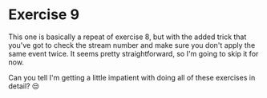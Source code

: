 # Exercise 9

This one is basically a repeat of exercise 8, but with the added trick that
you've got to check the stream number and make sure you don't apply the same
event twice. It seems pretty straightforward, so I'm going to skip it for now.

Can you tell I'm getting a little impatient with doing all of these exercises
in detail? 😒
